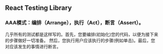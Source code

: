 ## React Testing Library

### AAA模式：编排（Arrange），执行（Act），断言（Assert）。

几乎所有的测试都是这样写的。首先，您要编排(初始化)您的代码，以便为接下来的步骤做好一切准备。
然后，您执行用户应该执行的步骤(例如单击)。最后，您对应该发生的事情进行断言。